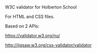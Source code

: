 W3C validator for Holberton School

For HTML and CSS files.



Based on 2 APIs:



https://validator.w3.org/nu/

http://jigsaw.w3.org/css-validator/validator
